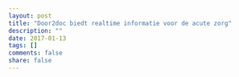 ```yaml
---
layout: post
title: "Door2doc biedt realtime informatie voor de acute zorg"
description: ""
date: 2017-01-13
tags: []
comments: false
share: false
---
```

